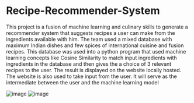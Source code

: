 # Recipe-Recommender-System
This project is a fusion of machine learning and culinary skills to generate a recommender system that suggests recipes a user can make from the ingredients available with him.
The team used a mixed database with maximum Indian dishes and few spices of international cuisine and fusion recipes. This database was used into a python program that used machine learning concepts like Cosine Similarity to match input ingredients with ingredients in the database and then gives the a choice of 3 relevant recipes to the user.
The result is displayed on the website locally hosted. The website is also used to take input from the user. It will serve as the intermediate between the user and the machine learning model

![image](https://user-images.githubusercontent.com/20507439/114532372-69c64500-9c6a-11eb-9921-901acd7f120c.png)
![image](https://user-images.githubusercontent.com/20507439/114532480-819dc900-9c6a-11eb-8d68-aaeeafeb47a5.png)


